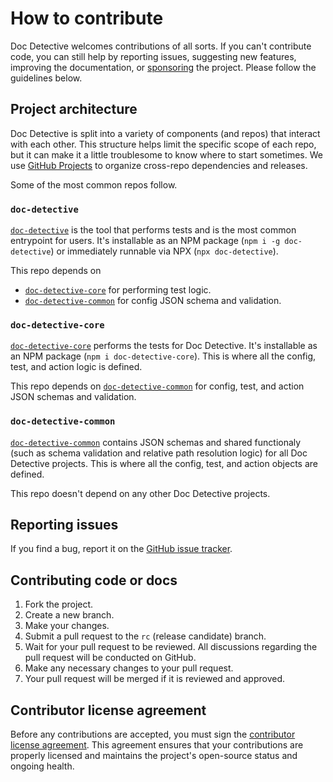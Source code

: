 # How to contribute

Doc Detective welcomes contributions of all sorts. If you can't contribute code, you can still help by reporting issues, suggesting new features, improving the documentation, or [sponsoring](support) the project. Please follow the guidelines below.

## Project architecture

Doc Detective is split into a variety of components (and repos) that interact with each other. This structure helps limit the specific scope of each repo, but it can make it a little troublesome to know where to start sometimes. We use [GitHub Projects](https://github.com/orgs/doc-detective/projects) to organize cross-repo dependencies and releases.

Some of the most common repos follow.

### `doc-detective`

[`doc-detective`](https://github.com/doc-detective/doc-detective) is the tool that performs tests and is the most common entrypoint for users. It's installable as an NPM package (`npm i -g doc-detective`) or immediately runnable via NPX (`npx doc-detective`).

This repo depends on
- [`doc-detective-core`](#doc-detective-core) for performing test logic.
- [`doc-detective-common`](#doc-detective-common) for config JSON schema and validation.

### `doc-detective-core` 

[`doc-detective-core`](https://github.com/doc-detective/doc-detective-core) performs the tests for Doc Detective. It's installable as an NPM package (`npm i doc-detective-core`). This is where all the config, test, and action logic is defined.

This repo depends on [`doc-detective-common`](#doc-detective-common) for config, test, and action JSON schemas and validation.

### `doc-detective-common`

[`doc-detective-common`](https://github.com/doc-detective/doc-detective-common) contains JSON schemas and shared functionaly (such as schema validation and relative path resolution logic) for all Doc Detective projects. This is where all the config, test, and action objects are defined.

This repo doesn't depend on any other Doc Detective projects.

## Reporting issues

If you find a bug, report it on the [GitHub issue tracker](https://github.com/doc-detective/doc-detective-core/issues).

## Contributing code or docs

1. Fork the project.
2. Create a new branch.
3. Make your changes.
4. Submit a pull request to the `rc` (release candidate) branch.
5. Wait for your pull request to be reviewed. All discussions regarding the pull request will be conducted on GitHub.
6. Make any necessary changes to your pull request.
7. Your pull request will be merged if it is reviewed and approved.

## Contributor license agreement

Before any contributions are accepted, you must sign the [contributor license agreement](https://cla-assistant.io/doc-detective/doc-detective.github.io). This agreement ensures that your contributions are properly licensed and maintains the project's open-source status and ongoing health.

